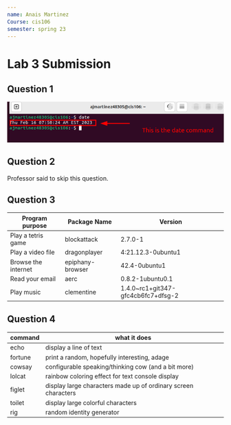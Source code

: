 ```yaml
---
name: Anais Martinez
Course: cis106
semester: spring 23
---
```


# Lab 3 Submission

## Question 1

![q1.1](q1.1.png)

## Question 2

Professor said to skip this question.

## Question 3

| Program purpose     | Package Name     | Version                            |
| ------------------- | ---------------- | ---------------------------------- |
| Play a tetris game  | blockattack      | 2.7.0-1                            |
| Play a video file   | dragonplayer     | 4:21.12.3-0ubuntu1                 |
| Browse the internet | epiphany-browser | 42.4-0ubuntu1                      |
| Read your email     | aerc             | 0.8.2-1ubuntu0.1                   |
| Play music          | clementine       | 1.4.0~rc1+git347-gfc4cb6fc7+dfsg-2 |


## Question 4

| command | what it does                                                   |
| ------- | -------------------------------------------------------------- |
| echo    | display a line of text                                         |
| fortune | print a random, hopefully interesting, adage                   |
| cowsay  | configurable speaking/thinking cow (and a bit more)            |
| lolcat  | rainbow coloring effect for text console display               |
| figlet  | display large characters made up of ordinary screen characters |
| toilet  | display large colorful characters                              |
| rig     | random identity generator                                      |
